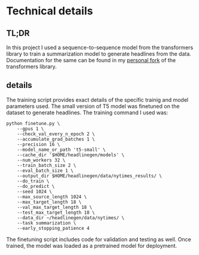 # Technical details

## TL;DR

In this project I used a sequence-to-sequence model from the transformers library to train a summarization model to generate headlines from the data. Documentation for the same can be found in my [personal fork](https://github.com/SatyaSiddharthDash/transformers) of the transformers library.

## details

The training script provides exact details of the specific trainig and model parameters used. The small version of T5 model was finetuned on the dataset to generate headlines.
The training command I used was:

```shell
python finetune.py \
    --gpus 1 \
    --check_val_every_n_epoch 2 \
    --accumulate_grad_batches 1 \
    --precision 16 \
    --model_name_or_path 't5-small' \
    --cache_dir '$HOME/headlinegen/models' \
    --num_workers 32 \
    --train_batch_size 2 \
    --eval_batch_size 1 \
    --output_dir $HOME/headlinegen/data/nytimes_results/ \
    --do_train \
    --do_predict \
    --seed 1024 \
    --max_source_length 1024 \
    --max_target_length 18 \
    --val_max_target_length 18 \
    --test_max_target_length 18 \
    --data_dir ~/headlinegen/data/nytimes/ \
    --task summarization \
    --early_stopping_patience 4

```

The finetuning script includes code for validation and testing as well.
Once trained, the model was loaded as a pretrained model for deployment.